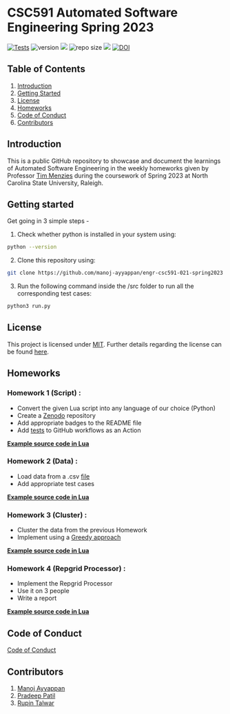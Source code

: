 # CSC591 Automated Software Engineering Spring 2023

[![Tests](https://github.com/manoj-ayyappan/engr-csc591-021-spring2023/actions/workflows/tests-workflow.yml/badge.svg)](https://github.com/manoj-ayyappan/engr-csc591-021-spring2023/actions/workflows/tests-workflow.yml)
![version](https://img.shields.io/github/v/release/manoj-ayyappan/engr-csc591-021-spring2023)
<img src=https://img.shields.io/badge/language-python-orange></img>
![repo size](https://img.shields.io/github/repo-size/manoj-ayyappan/engr-csc591-021-spring2023)
<img src=https://img.shields.io/badge/License-MIT-red></img>
[![DOI](https://zenodo.org/badge/589767774.svg)](https://zenodo.org/badge/latestdoi/589767774)

## Table of Contents
1. [Introduction](#introduction)
2. [Getting Started](#getting-started)
3. [License](#license)
4. [Homeworks](#homeworks)
5. [Code of Conduct](#code-of-conduct)
5. [Contributors](#contributors)

## Introduction
This is a public GitHub repository to showcase and document the learnings of Automated Software Engineering in the weekly homeworks given by Professor [Tim Menzies](https://github.com/timm) during the coursework of Spring 2023 at North Carolina State University, Raleigh.

## Getting started
Get going in 3 simple steps -
1. Check whether python is installed in your system using:
```bash
python --version
```

2. Clone this repository using:

```bash
git clone https://github.com/manoj-ayyappan/engr-csc591-021-spring2023
```

3. Run the following command inside the /src folder to run all the corresponding test cases:
```bash
python3 run.py 
```


## License
This project is licensed under [MIT](https://mit-license.org/).
Further details regarding the license can be found [here](https://github.com/manoj-ayyappan/engr-csc591-021-spring2023/blob/main/LICENSE).

## Homeworks
### Homework 1 (Script) :

 - Convert the given Lua script into any language of our choice (Python)
 - Create a [Zenodo](https://zenodo.org/record/7596655#.Y9sOP3bMKUk) repository
 - Add appropriate badges to the README file
 - Add [tests](https://github.com/manoj-ayyappan/engr-csc591-021-spring2023/actions/workflows/tests-workflow.yml) to GitHub workflows as an Action
 
[**Example source code in Lua**](https://github.com/timm/tested/blob/main/src/script.lua)

### Homework 2 (Data) :

 - Load data from a .csv [file](https://github.com/manoj-ayyappan/engr-csc591-021-spring2023/blob/main/HW2/data/auto93.csv) 
 - Add appropriate test cases

[**Example source code in Lua**](https://github.com/timm/tested/blob/main/src/data.lua)

### Homework 3 (Cluster) :

 - Cluster the data from the previous Homework 
 - Implement using a [Greedy approach](https://www.programiz.com/dsa/greedy-algorithm)

[**Example source code in Lua**](https://github.com/timm/tested/blob/main/src/cluster.lua)

### Homework 4 (Repgrid Processor) :

 - Implement the Repgrid Processor
 - Use it on 3 people
 - Write a report

[**Example source code in Lua**](https://github.com/timm/tested/blob/main/src/grid.lua)


## Code of Conduct
[Code of Conduct](https://github.com/manoj-ayyappan/engr-csc591-021-spring2023/blob/main/CODE_OF_CONDUCT.md)

## Contributors
1. [Manoj Ayyappan](https://github.com/manoj-ayyappan)
2. [Pradeep Patil](https://github.com/PradeepPatil101)
3. [Rupin Talwar](https://github.com/rupintalwar)


